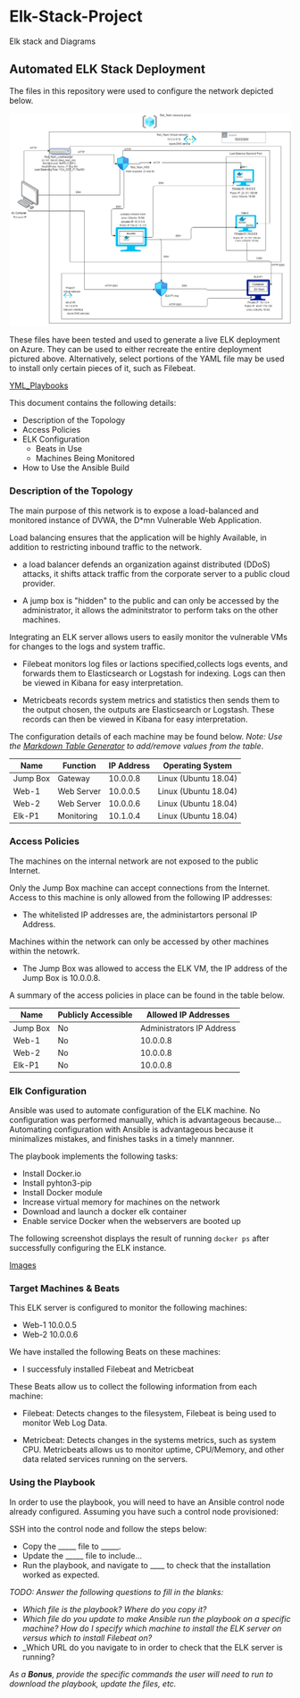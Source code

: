 # Elk-Stack-Project
Elk stack and Diagrams 
## Automated ELK Stack Deployment

The files in this repository were used to configure the network depicted below.

![Images](/Images/Diagram_elkstack.png)

 

These files have been tested and used to generate a live ELK deployment on Azure. They can be used to either recreate the entire deployment pictured above. Alternatively, select portions of the YAML file may be used to install only certain pieces of it, such as Filebeat.

[YML_Playbooks](/YML_Playbook/)

This document contains the following details:
- Description of the Topology
- Access Policies
- ELK Configuration
  - Beats in Use
  - Machines Being Monitored
- How to Use the Ansible Build


### Description of the Topology

The main purpose of this network is to expose a load-balanced and monitored instance of DVWA, the D*mn Vulnerable Web Application.

Load balancing ensures that the application will be highly Available, in addition to restricting inbound traffic to the network.

- a load balancer defends an organization against distributed (DDoS) attacks, it shifts attack traffic from the corporate server to a public cloud provider.
 
- A jump box is "hidden" to the public and can only be accessed by the administrator, it allows the adminitstrator to perform taks on the other machines.

Integrating an ELK server allows users to easily monitor the vulnerable VMs for changes to the logs and system traffic.
- Filebeat monitors log files or lactions specified,collects logs events, and forwards them to Elasticsearch or Logstash for indexing. Logs can then be viewed in Kibana for easy interpretation. 

- Metricbeats records system metrics and statistics then sends them to the output chosen, the outputs are Elasticsearch or Logstash. These records can then be viewed in Kibana for easy interpretation.

The configuration details of each machine may be found below.
_Note: Use the [Markdown Table Generator](http://www.tablesgenerator.com/markdown_tables) to add/remove values from the table_.

| Name    | Function   | IP Address | Operating System     |
|---------|------------|------------|----------------------|
| Jump Box| Gateway    | 10.0.0.8   | Linux (Ubuntu 18.04) |
| Web-1   | Web Server | 10.0.0.5   | Linux (Ubuntu 18.04) |
| Web-2   | Web Server | 10.0.0.6   | Linux (Ubuntu 18.04) |
| Elk-P1  | Monitoring | 10.1.0.4   | Linux (Ubuntu 18.04) |

### Access Policies

The machines on the internal network are not exposed to the public Internet. 

Only the Jump Box machine can accept connections from the Internet. Access to this machine is only allowed from the following IP addresses:
- The whitelisted IP addresses are, the administartors personal IP Address.

Machines within the network can only be accessed by other machines within the netowrk.
- The Jump Box was allowed to access the ELK VM, the IP address of the Jump Box is 10.0.0.8. 

A summary of the access policies in place can be found in the table below.

| Name    | Publicly Accessible  | Allowed IP Addresses      |
|---------|----------------------|---------------------------|
| Jump Box| No                   | Administrators IP Address |
| Web-1   | No                   | 10.0.0.8                  |
| Web-2   | No                   | 10.0.0.8                  |
| Elk-P1  | No                   | 10.0.0.8                  |

### Elk Configuration

Ansible was used to automate configuration of the ELK machine. No configuration was performed manually, which is advantageous because...
Automating configuration with Ansible is advantageous because it minimalizes mistakes, and finishes tasks in a timely mannner.  

The playbook implements the following tasks:
- Install Docker.io
- Install pyhton3-pip
- Install Docker module
- Increase virtual memory for machines on the network
- Download and launch a docker elk container
- Enable service Docker when the webservers are booted up  

The following screenshot displays the result of running `docker ps` after successfully configuring the ELK instance.

[Images](/Images/Dokcer_ps.PNG.png)

### Target Machines & Beats
This ELK server is configured to monitor the following machines:
- Web-1 10.0.0.5
- Web-2 10.0.0.6

We have installed the following Beats on these machines:
- I successfuly installed Filebeat and Metricbeat

These Beats allow us to collect the following information from each machine:
- Filebeat: Detects changes to the filesystem, Filebeat is being used to monitor Web Log Data.

- Metricbeat: Detects changes in the systems metrics, such as system CPU. Metricbeats allows us to monitor uptime, CPU/Memory, and other data related services running on the servers. 

### Using the Playbook
In order to use the playbook, you will need to have an Ansible control node already configured. Assuming you have such a control node provisioned: 

SSH into the control node and follow the steps below:
- Copy the _____ file to _____.
- Update the _____ file to include...
- Run the playbook, and navigate to ____ to check that the installation worked as expected.

_TODO: Answer the following questions to fill in the blanks:_
- _Which file is the playbook? Where do you copy it?_
- _Which file do you update to make Ansible run the playbook on a specific machine? How do I specify which machine to install the ELK server on versus which to install Filebeat on?_
- _Which URL do you navigate to in order to check that the ELK server is running?

_As a **Bonus**, provide the specific commands the user will need to run to download the playbook, update the files, etc._
